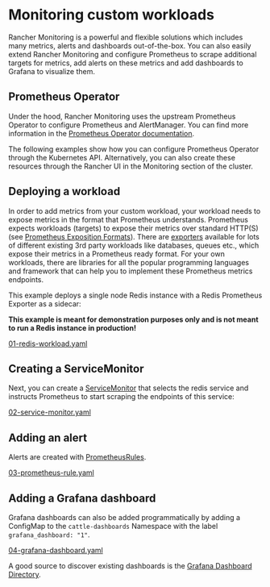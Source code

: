 # Monitoring custom workloads

Rancher Monitoring is a powerful and flexible solutions which includes many metrics, alerts and dashboards out-of-the-box. You can also easily extend Rancher Monitoring and configure Prometheus to scrape additional targets for metrics, add alerts on these metrics and add dashboards to Grafana to visualize them.

## Prometheus Operator

Under the hood, Rancher Monitoring uses the upstream Prometheus Operator to configure Prometheus and AlertManager. You can find more information in the [Prometheus Operator documentation](https://prometheus-operator.dev/).

The following examples show how you can configure Prometheus Operator through the Kubernetes API. Alternatively, you can also create these resources through the Rancher UI in the Monitoring section of the cluster.

## Deploying a workload

In order to add metrics from your custom workload, your workload needs to expose metrics in the format that Prometheus understands. Prometheus expects workloads (targets) to expose their metrics over standard HTTP(S) (see [Prometheus Exposition Formats](https://prometheus.io/docs/instrumenting/exposition_formats/)). There are [exporters](https://prometheus.io/docs/instrumenting/exporters/) available for lots of different existing 3rd party workloads like databases, queues etc., which expose their metrics in a Prometheus ready format. For your own workloads, there are libraries for all the popular programming languages and framework that can help you to implement these Prometheus metrics endpoints.

This example deploys a single node Redis instance with a Redis Prometheus Exporter as a sidecar:

**This example is meant for demonstration purposes only and is not meant to run a Redis instance in production!**

[01-redis-workload.yaml](./01-redis-workload.yaml)

## Creating a ServiceMonitor

Next, you can create a [ServiceMonitor](https://prometheus-operator.dev/docs/operator/api/#servicemonitor) that selects the redis service and instructs Prometheus to start scraping the endpoints of this service:

[02-service-monitor.yaml](./02-service-monitor.yaml)

## Adding an alert

Alerts are created with [PrometheusRules](https://prometheus-operator.dev/docs/operator/api/#prometheusrule).

[03-prometheus-rule.yaml](./03-prometheus-rule.yaml)

## Adding a Grafana dashboard

Grafana dashboards can also be added programmatically by adding a ConfigMap to the `cattle-dashboards` Namespace with the label `grafana_dashboard: "1"`.

[04-grafana-dashboard.yaml](./04-grafana-dashboard.yaml)

A good source to discover existing dashboards is the [Grafana Dashboard Directory](https://grafana.com/grafana/dashboards/).
